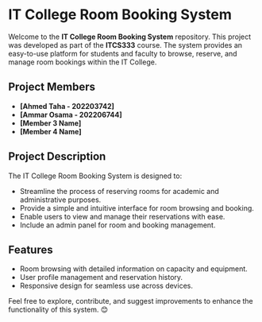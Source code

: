 # IT College Room Booking System

Welcome to the **IT College Room Booking System** repository. This project was developed as part of the **ITCS333** course. The system provides an easy-to-use platform for students and faculty to browse, reserve, and manage room bookings within the IT College.

## Project Members
- **[Ahmed Taha - 202203742]**
- **[Ammar Osama - 202206744]**
- **[Member 3 Name]**
- **[Member 4 Name]**

## Project Description

The IT College Room Booking System is designed to:

- Streamline the process of reserving rooms for academic and administrative purposes.
- Provide a simple and intuitive interface for room browsing and booking.
- Enable users to view and manage their reservations with ease.
- Include an admin panel for room and booking management.

## Features

- Room browsing with detailed information on capacity and equipment.
- User profile management and reservation history.
- Responsive design for seamless use across devices.

Feel free to explore, contribute, and suggest improvements to enhance the functionality of this system. 😊
